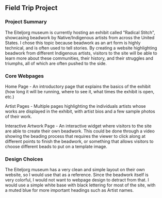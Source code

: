 ## Field Trip Project

### Project Summary

The Eiteljorg museum is currently hosting an exhibit called "Radical Stitch", showcasing beadwork by Native/Indigenous artists from across the United States. I chose this topic because beadwork as an art form is highly technical, and is often used to tell stories. By creating a website highlighting beadwork from different Indigenous artists, visitors to the site will be able to learn more about these communities, their history, and their struggles and triumphs, all of which are often pushed to the side.

### Core Webpages

Home Page - An introductory page that explains the basics of the exhibit (how long it will be running, where to see it, what times the exhibit is open, etc.)

Artist Pages - Multiple pages highlighting the individuals artists whose works are displayed in the exhibit, with artist bios and a few sample photos of their work.

Interactive Artwork Page - An interactive widget where visitors to the site are able to create their own beadwork. This could be done through a video showing the beading process that requires the viewer to click along at different points to finish the beadwork, or something that allows visitors to choose different beads to put on a template image.

### Design Choices

The Eiteljorg museum has a very clean and simple layout on their own website, so I would use that as a reference. Since the beadwork itself is very colorful, I would not want to webpage design to detract from that. I would use a simple white base with black lettering for most of the site, with a muted blue for more important headings such as Artist names.
